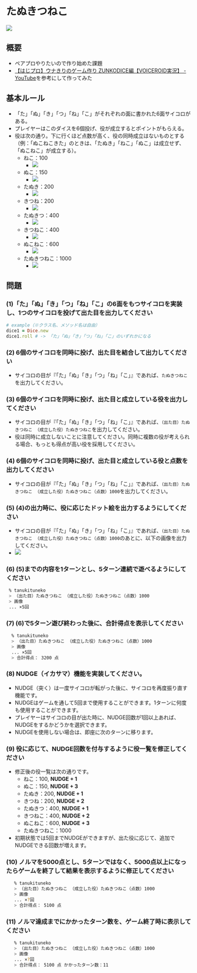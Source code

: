 # たぬきつねこ

![](./public/image/TANUKITUNEKO.png)

## 概要
- ペアプロやりたいので作り始めた課題
- [【はじプロ】ウナきりのゲーム作り ZUNKODICE編【VOICEROID実況】 - YouTube](https://www.youtube.com/watch?v=BPP40zka5Xw)を参考にして作ってみた

## 基本ルール
- 「た」「ぬ」「き」「つ」「ね」「こ」がそれぞれの面に書かれた6面サイコロがある。
- プレイヤーはこのダイスを6個投げ、役が成立するとポイントがもらえる。
- 役は次の通り。下に行くほど点数が高く、役の同時成立はないものとする（例：「ぬこねこきた」のときは、「たぬき」「ねこ」「ぬこ」は成立せず、「ぬこねこ」が成立する）。
  - ねこ：100
    - ![](./public/image/NEKO.png)
  - ぬこ：150
    - ![](./public/image/NUKO.png)
  - たぬき：200
    - ![](./public/image/TANU.png)
  - きつね：200
    - ![](./public/image/KITU.png)
  - たぬきつ：400
    - ![](./public/image/TANUKITU.png)
  - きつねこ：400
    - ![](./public/image/KITUNEKO.png)
  - ぬこねこ：600
    - ![](./public/image/NUKONEKO.png)
  - たぬきつねこ：1000
    - ![](./public/image/TANUKITUNEKO.png)

## 問題
### (1)「た」「ぬ」「き」「つ」「ね」「こ」の6面をもつサイコロを実装し、1つのサイコロを投げて出た目を出力してください

```ruby
# example（※クラス名、メソッド名は自由）
dice1 = Dice.new
dice1.roll # -> 「た」「ぬ」「き」「つ」「ね」「こ」のいずれかになる
```

### (2) 6個のサイコロを同時に投げ、出た目を結合して出力してください
- サイコロの目が『「た」「ぬ」「き」「つ」「ね」「こ」』であれば、`たぬきつねこ`を出力してください。

### (3) 6個のサイコロを同時に投げ、出た目と成立している役を出力してください
- サイコロの目が『「た」「ぬ」「き」「つ」「ね」「こ」』であれば、`（出た目）たぬきつねこ （成立した役）たぬきつねこ`を出力してください。
- 役は同時に成立しないことに注意してください。同時に複数の役が考えられる場合、もっとも得点が高い役を採用してください。

### (4) 6個のサイコロを同時に投げ、出た目と成立している役と点数を出力してください
- サイコロの目が『「た」「ぬ」「き」「つ」「ね」「こ」』であれば、`（出た目）たぬきつねこ （成立した役）たぬきつねこ（点数）1000`を出力してください。

### (5) (4)の出力時に、役に応じたドット絵を出力するようにしてください
- サイコロの目が『「た」「ぬ」「き」「つ」「ね」「こ」』であれば、`（出た目）たぬきつねこ （成立した役）たぬきつねこ（点数）1000`のあとに、以下の画像を出力してください。
- ![](./public/image/TANUKITUNEKO.png)

### (6) (5)までの内容を1ターンとし、5ターン連続で遊べるようにしてください

```bash
 % tanukituneko
 > （出た目）たぬきつねこ （成立した役）たぬきつねこ（点数）1000
 > 画像
 ... ×5回
```

### (7) (6)で5ターン遊び終わった後に、合計得点を表示してください

```bash
  % tanukituneko
  > （出た目）たぬきつねこ （成立した役）たぬきつねこ（点数）1000
  > 画像
  ... ×5回
  > 合計得点： 3200 点
```

### (8) NUDGE（イカサマ）機能を実装してください。
- NUDGE（突く）は一度サイコロが転がった後に、サイコロを再度振り直す機能です。
- NUDGEはゲームを通して5回まで使用することができます。1ターンに何度も使用することができます。
- プレイヤーはサイコロの目が出た時に、NUDGE回数が1回以上あれば、NUDGEをするかどうかを選択できます。
- NUDGEを使用しない場合は、即座に次のターンに移ります。

### (9) 役に応じて、NUDGE回数を付与するように役一覧を修正してください
- 修正後の役一覧は次の通りです。
  - ねこ：100, **NUDGE + 1**
  - ぬこ：150, **NUDGE + 3**
  - たぬき：200, **NUDGE + 1**
  - きつね：200, **NUDGE + 2**
  - たぬきつ：400, **NUDGE + 1**
  - きつねこ：400, **NUDGE + 2**
  - ぬこねこ：600, **NUDGE + 3**
  - たぬきつねこ：1000 
- 初期状態では5回までNUDGEができますが、出た役に応じて、追加でNUDGEできる回数が増えます。

### (10)  ノルマを5000点とし、5ターンではなく、5000点以上になったらゲームを終了して結果を表示するように修正してください

```bash
   % tanukituneko
   > （出た目）たぬきつねこ （成立した役）たぬきつねこ（点数）1000
   > 画像
   ... ×?回
   > 合計得点： 5100 点
```

### (11) ノルマ達成までにかかったターン数を、ゲーム終了時に表示してください

```bash
   % tanukituneko
   > （出た目）たぬきつねこ （成立した役）たぬきつねこ（点数）1000
   > 画像
   ... ×?回
   > 合計得点： 5100 点 かかったターン数：11
```

